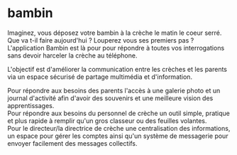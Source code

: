 # bambin

Imaginez, vous déposez votre bambin à la crèche le matin le coeur serré. Que va t-il faire aujourd'hui ? Louperez vous ses premiers pas ?   
L'application Bambin est là pour pour répondre à toutes vos interrogations sans devoir harceler la crèche au téléphone.   

L'objectif est d'améliorer la communication entre les crèches et les parents via un espace sécurisé de partage multimédia et d'information.   

Pour répondre aux besoins des parents l'accès à une galerie photo et un journal d'activité afin d'avoir des souvenirs et une meilleure vision des apprentissages.   
Pour répondre aux besoins du personnel de crèche un outil simple, pratique et plus rapide à remplir qu'un gros classeur ou des feuilles volantes.   
Pour le directeur/la directrice de crèche une centralisation des informations, un espace pour gérer les comptes ainsi qu'un système de messagerie pour envoyer facilement des messages collectifs.